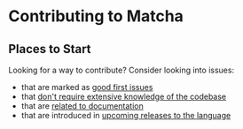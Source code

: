 # Contributing to Matcha

## Places to Start

Looking for a way to contribute? Consider looking into issues:

- that are marked as [good first issues][open-first-issues]
- that [don't require extensive knowledge of the codebase][open-level-simple]
- that are [related to documentation][open-kind-documentation]
- that are introduced in [upcoming releases to the language][test-edge]

<!-- Places to start -->

[open-first-issues]: https://github.com/christhekeele/matcha/labels/good%20first%20issue
[open-level-simple]: https://github.com/christhekeele/matcha/labels/Level%3A%20Simple
[open-kind-documentation]: https://github.com/christhekeele/matcha/labels/Kind%3A%20Documentation
[test-edge]: https://github.com/christhekeele/matcha/actions/workflows/edge.yml
